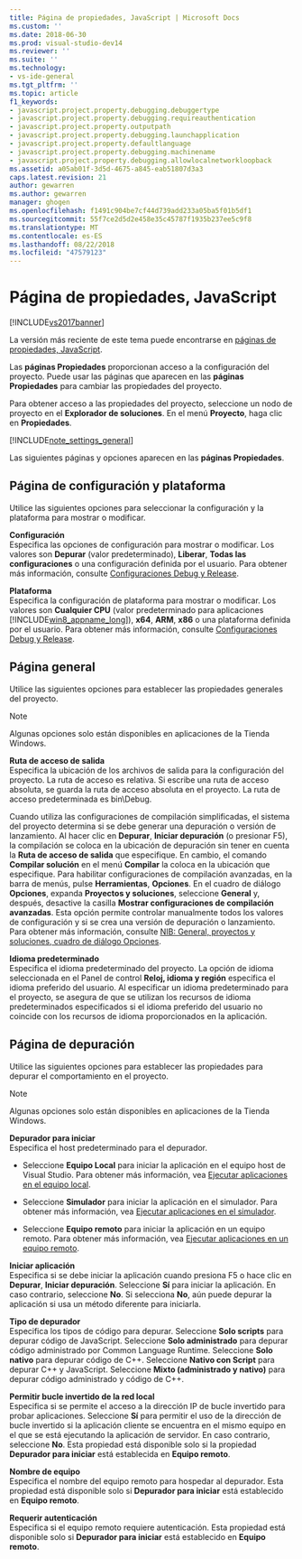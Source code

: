 ```yaml
---
title: Página de propiedades, JavaScript | Microsoft Docs
ms.custom: ''
ms.date: 2018-06-30
ms.prod: visual-studio-dev14
ms.reviewer: ''
ms.suite: ''
ms.technology:
- vs-ide-general
ms.tgt_pltfrm: ''
ms.topic: article
f1_keywords:
- javascript.project.property.debugging.debuggertype
- javascript.project.property.debugging.requireauthentication
- javascript.project.property.outputpath
- javascript.project.property.debugging.launchapplication
- javascript.project.property.defaultlanguage
- javascript.project.property.debugging.machinename
- javascript.project.property.debugging.allowlocalnetworkloopback
ms.assetid: a05ab01f-3d5d-4675-a845-eab51807d3a3
caps.latest.revision: 21
author: gewarren
ms.author: gewarren
manager: ghogen
ms.openlocfilehash: f1491c904be7cf44d739add233a05ba5f01b5df1
ms.sourcegitcommit: 55f7ce2d5d2e458e35c45787f1935b237ee5c9f8
ms.translationtype: MT
ms.contentlocale: es-ES
ms.lasthandoff: 08/22/2018
ms.locfileid: "47579123"
---
```

# <a name="property-pages-javascript"></a>Página de propiedades, JavaScript
[!INCLUDE[vs2017banner](../../includes/vs2017banner.md)]

La versión más reciente de este tema puede encontrarse en [páginas de propiedades, JavaScript](https://docs.microsoft.com/visualstudio/ide/reference/property-pages-javascript).  
  
  
Las **páginas Propiedades** proporcionan acceso a la configuración del proyecto. Puede usar las páginas que aparecen en las **páginas Propiedades** para cambiar las propiedades del proyecto.  
  
 Para obtener acceso a las propiedades del proyecto, seleccione un nodo de proyecto en el **Explorador de soluciones**. En el menú **Proyecto**, haga clic en **Propiedades**.  
  
 [!INCLUDE[note_settings_general](../../includes/note-settings-general-md.md)]  
  
 Las siguientes páginas y opciones aparecen en las **páginas Propiedades**.  
  
## <a name="configuration-and-platform-page"></a>Página de configuración y plataforma  
 Utilice las siguientes opciones para seleccionar la configuración y la plataforma para mostrar o modificar.  
  
 **Configuración**  
 Especifica las opciones de configuración para mostrar o modificar. Los valores son **Depurar** (valor predeterminado), **Liberar**, **Todas las configuraciones** o una configuración definida por el usuario. Para obtener más información, consulte [Configuraciones Debug y Release](http://msdn.microsoft.com/en-us/0440b300-0614-4511-901a-105b771b236e).  
  
 **Plataforma**  
 Especifica la configuración de plataforma para mostrar o modificar. Los valores son **Cualquier CPU** (valor predeterminado para aplicaciones [!INCLUDE[win8_appname_long](../../includes/win8-appname-long-md.md)]), **x64**, **ARM**, **x86** o una plataforma definida por el usuario. Para obtener más información, consulte [Configuraciones Debug y Release](http://msdn.microsoft.com/en-us/0440b300-0614-4511-901a-105b771b236e).  
  
## <a name="general-page"></a>Página general  
 Utilice las siguientes opciones para establecer las propiedades generales del proyecto.  
  
> [!NOTE]
>  Algunas opciones solo están disponibles en aplicaciones de la Tienda Windows.  
  
 **Ruta de acceso de salida**  
 Especifica la ubicación de los archivos de salida para la configuración del proyecto. La ruta de acceso es relativa. Si escribe una ruta de acceso absoluta, se guarda la ruta de acceso absoluta en el proyecto. La ruta de acceso predeterminada es bin\Debug.  
  
 Cuando utiliza las configuraciones de compilación simplificadas, el sistema del proyecto determina si se debe generar una depuración o versión de lanzamiento. Al hacer clic en **Depurar**, **Iniciar depuración** (o presionar F5), la compilación se coloca en la ubicación de depuración sin tener en cuenta la **Ruta de acceso de salida** que especifique. En cambio, el comando **Compilar solución** en el menú **Compilar** la coloca en la ubicación que especifique. Para habilitar configuraciones de compilación avanzadas, en la barra de menús, pulse **Herramientas**, **Opciones**. En el cuadro de diálogo **Opciones**, expanda **Proyectos y soluciones**, seleccione **General** y, después, desactive la casilla **Mostrar configuraciones de compilación avanzadas**. Esta opción permite controlar manualmente todos los valores de configuración y si se crea una versión de depuración o lanzamiento. Para obtener más información, consulte [NIB: General, proyectos y soluciones, cuadro de diálogo Opciones](http://msdn.microsoft.com/en-us/8f8e37e8-b28d-4b13-bfeb-ea4d3312aeca).  
  
 **Idioma predeterminado**  
 Especifica el idioma predeterminado del proyecto. La opción de idioma seleccionada en el Panel de control **Reloj, idioma y región** especifica el idioma preferido del usuario. Al especificar un idioma predeterminado para el proyecto, se asegura de que se utilizan los recursos de idioma predeterminados especificados si el idioma preferido del usuario no coincide con los recursos de idioma proporcionados en la aplicación.  
  
## <a name="debug-page"></a>Página de depuración  
 Utilice las siguientes opciones para establecer las propiedades para depurar el comportamiento en el proyecto.  
  
> [!NOTE]
>  Algunas opciones solo están disponibles en aplicaciones de la Tienda Windows.  
  
 **Depurador para iniciar**  
 Especifica el host predeterminado para el depurador.  
  
-   Seleccione **Equipo Local** para iniciar la aplicación en el equipo host de Visual Studio. Para obtener más información, vea [Ejecutar aplicaciones en el equipo local](http://go.microsoft.com/fwlink/?LinkId=234912).  
  
-   Seleccione **Simulador** para iniciar la aplicación en el simulador. Para obtener más información, vea [Ejecutar aplicaciones en el simulador](http://go.microsoft.com/fwlink/?LinkId=234913).  
  
-   Seleccione **Equipo remoto** para iniciar la aplicación en un equipo remoto. Para obtener más información, vea [Ejecutar aplicaciones en un equipo remoto](http://go.microsoft.com/fwlink/?LinkId=234914).  
  
 **Iniciar aplicación**  
 Especifica si se debe iniciar la aplicación cuando presiona F5 o hace clic en **Depurar**, **Iniciar depuración**. Seleccione **Sí** para iniciar la aplicación. En caso contrario, seleccione **No**. Si selecciona **No**, aún puede depurar la aplicación si usa un método diferente para iniciarla.  
  
 **Tipo de depurador**  
 Especifica los tipos de código para depurar. Seleccione **Solo scripts** para depurar código de JavaScript. Seleccione **Solo administrado** para depurar código administrado por Common Language Runtime. Seleccione **Solo nativo** para depurar código de C++. Seleccione **Nativo con Script** para depurar C++ y JavaScript. Seleccione **Mixto (administrado y nativo)** para depurar código administrado y código de C++.  
  
 **Permitir bucle invertido de la red local**  
 Especifica si se permite el acceso a la dirección IP de bucle invertido para probar aplicaciones. Seleccione **Sí** para permitir el uso de la dirección de bucle invertido si la aplicación cliente se encuentra en el mismo equipo en el que se está ejecutando la aplicación de servidor. En caso contrario, seleccione **No**. Esta propiedad está disponible solo si la propiedad **Depurador para iniciar** está establecida en **Equipo remoto**.  
  
 **Nombre de equipo**  
 Especifica el nombre del equipo remoto para hospedar al depurador. Esta propiedad está disponible solo si **Depurador para iniciar** está establecido en **Equipo remoto**.  
  
 **Requerir autenticación**  
 Especifica si el equipo remoto requiere autenticación. Esta propiedad está disponible solo si **Depurador para iniciar** está establecido en **Equipo remoto**.



